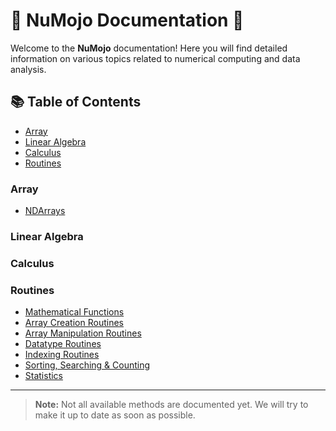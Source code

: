 # 🌟 NuMojo Documentation 🌟

Welcome to the **NuMojo** documentation! Here you will find detailed information on various topics related to numerical computing and data analysis.

## 📚 Table of Contents

- [Array](#array)
- [Linear Algebra](#linear-algebra)
- [Calculus](#calculus)
- [Routines](#routines)

### Array
- [NDArrays](./ndarrays/ndarray.md)

### Linear Algebra

### Calculus

### Routines
- [Mathematical Functions](./routines/mathfuncs.md)
- [Array Creation Routines](./routines/array_creation_routines.md)
- [Array Manipulation Routines](./routines/array_manipulation_routines.md)
- [Datatype Routines](./routines/datatype_routines.md)
- [Indexing Routines](./routines/indexing_routines.md)
- [Sorting, Searching & Counting](./routines/sorting_searching_counting.md)
- [Statistics](./routines/statistics.md)

---

> **Note:** Not all available methods are documented yet. We will try to make it up to date as soon as possible.
